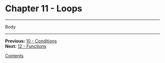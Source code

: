 # Chapter 11 - Loops

---

Body

---

**Previous:** [10 - Conditions](./10-conditions.md)  
**Next:** [12 - Functions](./12-functions.md)

[Contents](./readme.md)